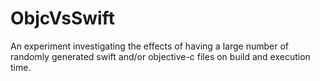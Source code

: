 # ObjcVsSwift
An experiment investigating the effects of having a large number of randomly generated swift and/or objective-c files on build and execution time.
